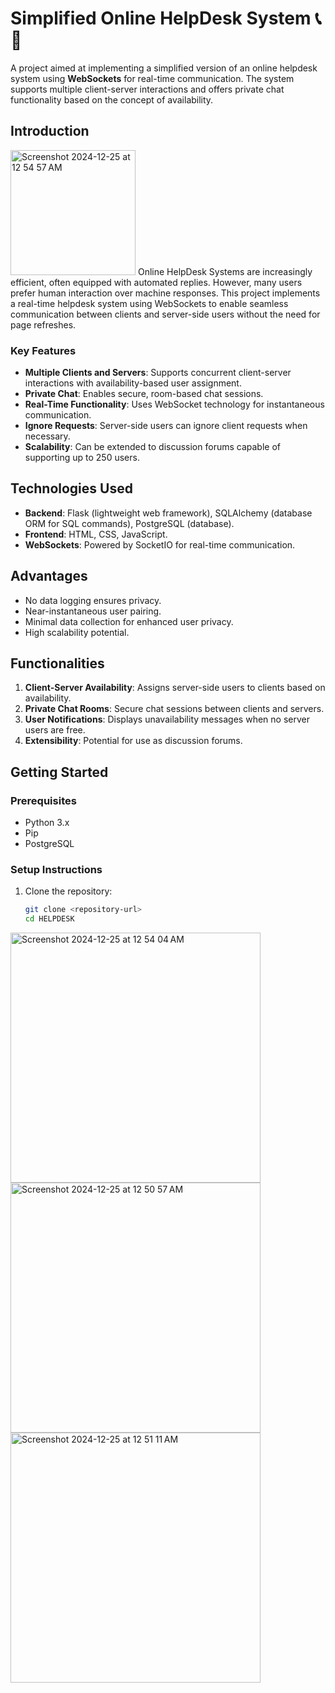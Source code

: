 # Simplified Online HelpDesk System 📞💬

A project aimed at implementing a simplified version of an online helpdesk system using **WebSockets** for real-time communication. The system supports multiple client-server interactions and offers private chat functionality based on the concept of availability.

## Introduction
<img width="200" alt="Screenshot 2024-12-25 at 12 54 57 AM" src="https://github.com/user-attachments/assets/e6792e6c-e2e8-43d0-b97f-724063bb7ad3" />
Online HelpDesk Systems are increasingly efficient, often equipped with automated replies. However, many users prefer human interaction over machine responses. This project implements a real-time helpdesk system using WebSockets to enable seamless communication between clients and server-side users without the need for page refreshes.

### Key Features
- **Multiple Clients and Servers**: Supports concurrent client-server interactions with availability-based user assignment.
- **Private Chat**: Enables secure, room-based chat sessions.
- **Real-Time Functionality**: Uses WebSocket technology for instantaneous communication.
- **Ignore Requests**: Server-side users can ignore client requests when necessary.
- **Scalability**: Can be extended to discussion forums capable of supporting up to 250 users.

## Technologies Used
- **Backend**: Flask (lightweight web framework), SQLAlchemy (database ORM for SQL commands), PostgreSQL (database).
- **Frontend**: HTML, CSS, JavaScript.
- **WebSockets**: Powered by SocketIO for real-time communication.

## Advantages
- No data logging ensures privacy.
- Near-instantaneous user pairing.
- Minimal data collection for enhanced user privacy.
- High scalability potential.

## Functionalities
1. **Client-Server Availability**: Assigns server-side users to clients based on availability.
2. **Private Chat Rooms**: Secure chat sessions between clients and servers.
3. **User Notifications**: Displays unavailability messages when no server users are free.
4. **Extensibility**: Potential for use as discussion forums.

## Getting Started

### Prerequisites
- Python 3.x
- Pip
- PostgreSQL

### Setup Instructions
1. Clone the repository:
   ```bash
   git clone <repository-url>
   cd HELPDESK

<img width="400" alt="Screenshot 2024-12-25 at 12 54 04 AM" src="https://github.com/user-attachments/assets/a8b82b2b-22d9-458c-9398-fbd9521f3333" />
<img width="400" alt="Screenshot 2024-12-25 at 12 50 57 AM" src="https://github.com/user-attachments/assets/9044ad42-949c-45a7-94ee-fce93d6b725c" />
<img width="400" alt="Screenshot 2024-12-25 at 12 51 11 AM" src="https://github.com/user-attachments/assets/50bb79c3-bf44-4117-866a-5560abc4f97a" />
